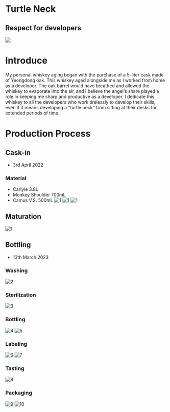 Turtle Neck
===========

Respect for developers
----------------------

![](/resource/turtleneck.png)

# Introduce
My personal whiskey aging began with the purchase of a 5-liter cask made of Yeongdong oak. This whiskey aged alongside me as I worked from home as a developer. The oak barrel would have breathed and allowed the whiskey to evaporate into the air, and I believe the angel‘s share played a role in keeping me sharp and productive as a developer. I dedicate this whiskey to all the developers who work tirelessly to develop their skills, even if it means developing a ”turtle neck“ from sitting at their desks for extended periods of time.
 
# Production Process

## Cask-in
* 3rd April 2022

### Material
* Carlyle 3.8L
* Monkey Shoulder 700mL
* Camus V.S. 500mL
![1](/resource/IMG_5422)
![1](/resource/IMG_2888)
![1](/resource/IMG_5430)

## Maturation
![1](/resource/1.jpeg)

## Bottling
* 13th March 2023
 
### Washing 
![2](/resource/2.jpeg)
### Sterilization
![3](/resource/3.jpeg)
### Bottling
![4](/resource/4.jpeg)
![5](/resource/5.jpeg)
### Labeling
![6](/resource/6.jpeg)
![7](/resource/7.jpeg)
### Tasting
![8](/resource/8.jpeg)
### Packaging
![9](/resource/9.jpeg)
![10](/resource/10.jpeg)
